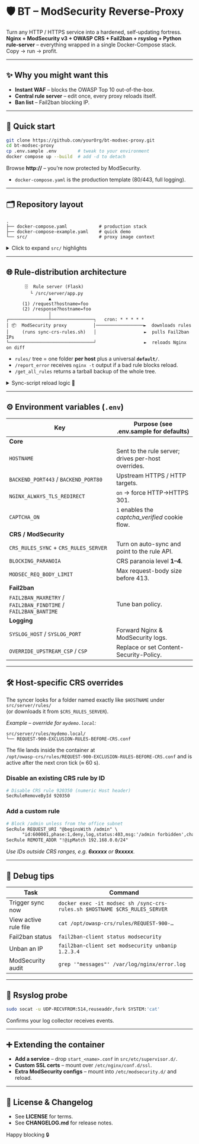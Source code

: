 # 🛡️ BT – ModSecurity Reverse-Proxy

Turn any HTTP / HTTPS service into a hardened, self-updating fortress.  
**Nginx + ModSecurity v3 + OWASP CRS + Fail2ban + rsyslog + Python rule-server** – everything wrapped in a single Docker-Compose stack.  
Copy → run → profit.

---

## ✨ Why you might want this

* **Instant WAF** – blocks the OWASP Top 10 out-of-the-box.  
* **Central rule server** – edit once, every proxy reloads itself.  
* **Ban list** – Fail2ban blocking IP.  

---

## 🚀 Quick start

```bash
git clone https://github.com/yourOrg/bt-modsec-proxy.git
cd bt-modsec-proxy
cp .env.sample .env        # tweak to your environment
docker compose up --build  # add -d to detach
```

Browse **http://<host>** – you’re now protected by ModSecurity.

* `docker-compose.yaml` is the production template (80/443, full logging).

---

## 🗂️ Repository layout

```
.
├── docker-compose.yaml            # production stack
├── docker-compose-example.yaml    # quick demo
└── src/                           # proxy image context
```

<details>
<summary>Click to expand <code>src/</code> highlights</summary>

| Path | Purpose |
|------|---------|
| `Dockerfile`, `docker-entrypoint.sh` | Build & start the proxy image |
| `etc/` | Nginx, ModSecurity, Fail2ban, rsyslog & Supervisor configs |
| `html/` | Custom 403, CAPTCHA page, “special” demo content |
| `sync-crs-rules.sh` | Cron script that syncs rules **and** the ban-list, then reloads Nginx |
| `server/` | Tiny Flask API distributing host-specific rule overrides |
</details>

---

## 🌐 Rule-distribution architecture

```
       🗄️  Rule server (Flask)
         └ /src/server/app.py
                ▲
      (1) /request?hostname=foo
      (2) /response?hostname=foo
                │
┌───────────────┴────────────────┐   cron: * * * * *
│ 📦  ModSecurity proxy          │──────────────────►  downloads rules
│     (runs sync-crs-rules.sh)   │                  ►  pulls Fail2ban IPs
└────────────────────────────────┘                  ►  reloads Nginx on diff
```

* `rules/` tree = one folder **per host** plus a universal **`default/`**.  
* `/report_error` receives `nginx -t` output if a bad rule blocks reload.  
* `/get_all_rules` returns a tarball backup of the whole tree.

<details>
<summary>Sync-script reload logic 🔄</summary>

1. Export Fail2ban IPs → `/etc/modsecurity.d/banned_ips.txt`  
2. `curl` the two rule files (`/request`, `/response`) for the host  
3. `md5sum` compare with live copies  
4. If bans **or** either rule changed → `nginx -t && nginx -s reload`
</details>

---

## ⚙️ Environment variables (`.env`)

| Key | Purpose (see **.env.sample** for defaults) |
|-----|--------------------------------------------|
| **Core** ||
| `HOSTNAME` | Sent to the rule server; drives per-host overrides. |
| `BACKEND_PORT443` / `BACKEND_PORT80` | Upstream HTTPS / HTTP targets. |
| `NGINX_ALWAYS_TLS_REDIRECT` | `on` → force HTTP→HTTPS 301. |
| `CAPTCHA_ON` | `1` enables the *captcha_verified* cookie flow. |
| **CRS / ModSecurity** ||
| `CRS_RULES_SYNC` + `CRS_RULES_SERVER` | Turn on auto-sync and point to the rule API. |
| `BLOCKING_PARANOIA` | CRS paranoia level **1–4**. |
| `MODSEC_REQ_BODY_LIMIT` | Max request-body size before 413. |
| **Fail2ban** ||
| `FAIL2BAN_MAXRETRY` / `FAIL2BAN_FINDTIME` / `FAIL2BAN_BANTIME` | Tune ban policy. |
| **Logging** ||
| `SYSLOG_HOST` / `SYSLOG_PORT` | Forward Nginx & ModSecurity logs. |
| `OVERRIDE_UPSTREAM_CSP` / `CSP` | Replace or set Content-Security-Policy. |

---

## 🛠️ Host-specific CRS overrides

The syncer looks for a folder named exactly like `$HOSTNAME` under `src/server/rules/`  
(or downloads it from `$CRS_RULES_SERVER`).

*Example – override for `mydemo.local`:*

```
src/server/rules/mydemo.local/
└── REQUEST-900-EXCLUSION-RULES-BEFORE-CRS.conf
```

The file lands inside the container at  
`/opt/owasp-crs/rules/REQUEST-900-EXCLUSION-RULES-BEFORE-CRS.conf` and is active after the next cron tick (≈ 60 s).

### Disable an existing CRS rule by ID

```apache
# Disable CRS rule 920350 (numeric Host header)
SecRuleRemoveById 920350
```

### Add a custom rule

```apache
# Block /admin unless from the office subnet
SecRule REQUEST_URI "@beginsWith /admin" \
      "id:600001,phase:1,deny,log,status:403,msg:'/admin forbidden',chain"
SecRule REMOTE_ADDR "!@ipMatch 192.168.0.0/24"
```

*Use IDs outside CRS ranges, e.g. **6xxxxx** or **9xxxxx**.*

---

## 🔧 Debug tips

| Task | Command |
|------|---------|
| Trigger sync now | `docker exec -it modsec sh /sync-crs-rules.sh $HOSTNAME $CRS_RULES_SERVER` |
| View active rule file | `cat /opt/owasp-crs/rules/REQUEST-900-…` |
| Fail2ban status | `fail2ban-client status modsecurity` |
| Unban an IP | `fail2ban-client set modsecurity unbanip 1.2.3.4` |
| ModSecurity audit | `grep '"messages"' /var/log/nginx/error.log` |

---

## 📡 Rsyslog probe

```bash
sudo socat -u UDP-RECVFROM:514,reuseaddr,fork SYSTEM:'cat'
```

Confirms your log collector receives events.

---

## ➕ Extending the container

* **Add a service** – drop `start_<name>.conf` in `src/etc/supervisor.d/`.  
* **Custom SSL certs** – mount over `/etc/nginx/conf.d/ssl`.  
* **Extra ModSecurity configs** – mount into `/etc/modsecurity.d/` and reload.

---

## 📜 License & Changelog

* See **LICENSE** for terms.  
* See **CHANGELOG.md** for release notes.

Happy blocking 🔒
